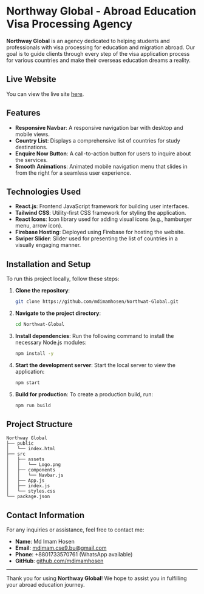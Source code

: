 # Northway Global - Abroad Education Visa Processing Agency

**Northway Global** is an agency dedicated to helping students and professionals with visa processing for education and migration abroad. Our goal is to guide clients through every step of the visa application process for various countries and make their overseas education dreams a reality.

## Live Website

You can view the live site [here](https://northway--global.web.app/).

## Features

- **Responsive Navbar**: A responsive navigation bar with desktop and mobile views.
- **Country List**: Displays a comprehensive list of countries for study destinations.
- **Enquire Now Button**: A call-to-action button for users to inquire about the services.
- **Smooth Animations**: Animated mobile navigation menu that slides in from the right for a seamless user experience.

## Technologies Used

- **React.js**: Frontend JavaScript framework for building user interfaces.
- **Tailwind CSS**: Utility-first CSS framework for styling the application.
- **React Icons**: Icon library used for adding visual icons (e.g., hamburger menu, arrow icon).
- **Firebase Hosting**: Deployed using Firebase for hosting the website.
- **Swiper Slider**: Slider used for presenting the list of countries in a visually engaging manner.

## Installation and Setup

To run this project locally, follow these steps:

1. **Clone the repository**:

   ```bash
   git clone https://github.com/mdimamhosen/Northwat-Global.git
   ```

2. **Navigate to the project directory**:

   ```bash
   cd Northwat-Global
   ```

3. **Install dependencies**:
   Run the following command to install the necessary Node.js modules:

   ```bash
   npm install -y
   ```

4. **Start the development server**:
   Start the local server to view the application:

   ```bash
   npm start
   ```

5. **Build for production**:
   To create a production build, run:
   ```bash
   npm run build
   ```

## Project Structure

```
Northway Global
├── public
│   └── index.html
├── src
│   ├── assets
│   │   └── Logo.png
│   ├── components
│   │   └── Navbar.js
│   ├── App.js
│   ├── index.js
│   └── styles.css
└── package.json
```

## Contact Information

For any inquiries or assistance, feel free to contact me:

- **Name**: Md Imam Hosen
- **Email**: [mdimam.cse9.bu@gmail.com](mailto:mdimam.cse9.bu@gmail.com)
- **Phone**: +8801733570761 (WhatsApp available)
- **GitHub**: [github.com/mdimamhosen](https://github.com/mdimamhosen)

---

Thank you for using **Northway Global**! We hope to assist you in fulfilling your abroad education journey.
